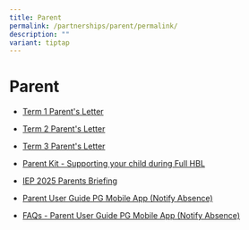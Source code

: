 ```yaml
---
title: Parent
permalink: /partnerships/parent/permalink/
description: ""
variant: tiptap
---
```

<h1>Parent</h1>
<ul data-tight="true" class="tight">
<li>
<p><a href="/files/Term_1_Letter.pdf" rel="noopener nofollow" target="_blank">Term 1 Parent's Letter</a>
</p>
</li>
<li>
<p><a href="/files/Term_2_Letter.pdf" rel="noopener nofollow" target="_blank">Term 2 Parent's Letter</a>
</p>
</li>
<li>
<p><a href="/files/2025PL3___Term_3_Letter.pdf" rel="noopener nofollow" target="_blank">Term 3 Parent's Letter</a>
</p>
</li>
<li>
<p><a href="/files/Parent%20Kit%20-%20Supporting%20your%20child%20during%20Full%20HBL.pdf" rel="noopener noreferrer nofollow" target="_blank">Parent Kit - Supporting your child during Full HBL</a>
</p>
</li>
<li>
<p><a href="/files/IEP_2025_Parents_Briefing.pdf" rel="noopener noreferrer nofollow" target="_blank">IEP 2025 Parents Briefing</a>
</p>
</li>
<li>
<p><a href="/files/Parents/Parent_User_Guide_PG_Mobile_App__Notify_absence_.pdf" rel="noopener nofollow" target="_blank">Parent User Guide PG Mobile App (Notify Absence)</a>
</p>
</li>
<li>
<p><a href="/files/Parents/FAQs_for_Parents__Notify_absence_.pdf" rel="noopener nofollow" target="_blank">FAQs - Parent User Guide PG Mobile App (Notify Absence)</a>
</p>
<p></p>
</li>
</ul>
<p></p>